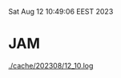 Sat Aug 12 10:49:06 EEST 2023
# JAM
<a href='./cache/202308/12_10.log'>./cache/202308/12_10.log</a>
